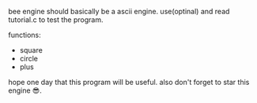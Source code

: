 bee engine should basically be a ascii engine.
use(optinal) and read tutorial.c to test the program.

functions:
- square
- circle
- plus

hope one day that this program will be useful.
also don't forget to star this engine 😎.
